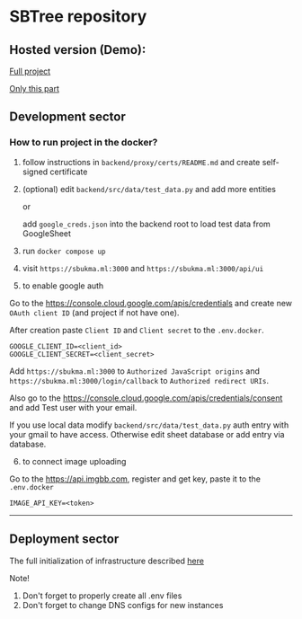 # SBTree repository

## Hosted version (Demo): 
[Full project](https://www.sbukma.ml) 

[Only this part](https://tree.sbukma.ml)

## Development sector

### How to run project in the docker?

1. follow instructions in `backend/proxy/certs/README.md` and create self-signed certificate

2. (optional) edit `backend/src/data/test_data.py` and add more entities

    or

    add `google_creds.json` into the backend root to load test data from GoogleSheet

3. run `docker compose up`

4. visit `https://sbukma.ml:3000` and `https://sbukma.ml:3000/api/ui`

5. to enable google auth 

Go to the https://console.cloud.google.com/apis/credentials and create new `OAuth client ID` (and project if not have one).

After creation paste `Client ID` and `Client secret` to the `.env.docker`.

```
GOOGLE_CLIENT_ID=<client_id>
GOOGLE_CLIENT_SECRET=<client_secret>
```

Add `https://sbukma.ml:3000` to `Authorized JavaScript origins` and `https://sbukma.ml:3000/login/callback` to `Authorized redirect URIs`.

Also go to the https://console.cloud.google.com/apis/credentials/consent and add Test user with your email.

If you use local data modify `backend/src/data/test_data.py` auth entry with your gmail to have access. Otherwise edit sheet database or add entry via database.

6. to connect image uploading

Go to the https://api.imgbb.com, register and get key, paste it to the `.env.docker`

```
IMAGE_API_KEY=<token>
```
----------------------------------

## Deployment sector

The full initialization of infrastructure described [here](https://github.com/BearDimonR/aws_deployment)

Note!
1. Don't forget to properly create all .env files
2. Don't forget to change DNS configs for new instances

